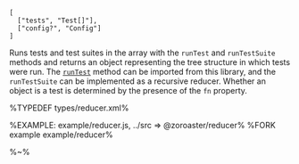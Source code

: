 ```## reducer
[
  ["tests", "Test[]"],
  ["config?", "Config"]
]
```

Runs tests and test suites in the array with the `runTest` and `runTestSuite` methods and returns an object representing the tree structure in which tests were run. The [`runTest`](#runtestconfig-runtest-void) method can be imported from this library, and the `runTestSuite` can be implemented as a recursive reducer. Whether an object is a test is determined by the presence of the `fn` property.

%TYPEDEF types/reducer.xml%

%EXAMPLE: example/reducer.js, ../src => @zoroaster/reducer%
%FORK example example/reducer%

%~%